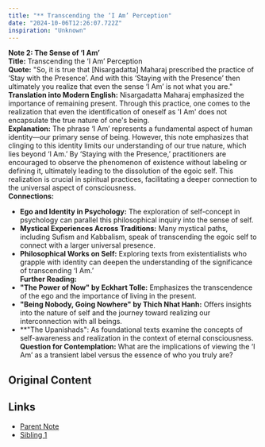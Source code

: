 ```yaml
---
title: "** Transcending the ‘I Am’ Perception"
date: "2024-10-06T12:26:07.722Z"
inspiration: "Unknown"
---
```


**Note 2: The Sense of ‘I Am’**  
**Title:** Transcending the ‘I Am’ Perception  
**Quote:** "So, it is true that [Nisargadatta] Maharaj prescribed the practice of ‘Stay with the Presence’. And with this ‘Staying with the Presence’ then ultimately you realize that even the sense ‘I Am’ is not what you are."  
**Translation into Modern English:** Nisargadatta Maharaj emphasized the importance of remaining present. Through this practice, one comes to the realization that even the identification of oneself as 'I Am' does not encapsulate the true nature of one's being.  
**Explanation:** The phrase ‘I Am’ represents a fundamental aspect of human identity—our primary sense of being. However, this note emphasizes that clinging to this identity limits our understanding of our true nature, which lies beyond ‘I Am.’ By ‘Staying with the Presence,’ practitioners are encouraged to observe the phenomenon of existence without labeling or defining it, ultimately leading to the dissolution of the egoic self. This realization is crucial in spiritual practices, facilitating a deeper connection to the universal aspect of consciousness.  
**Connections:**  
- **Ego and Identity in Psychology:** The exploration of self-concept in psychology can parallel this philosophical inquiry into the sense of self.  
- **Mystical Experiences Across Traditions:** Many mystical paths, including Sufism and Kabbalism, speak of transcending the egoic self to connect with a larger universal presence.  
- **Philosophical Works on Self:** Exploring texts from existentialists who grapple with identity can deepen the understanding of the significance of transcending ‘I Am.’  
**Further Reading:**  
- **"The Power of Now" by Eckhart Tolle:** Emphasizes the transcendence of the ego and the importance of living in the present.  
- **"Being Nobody, Going Nowhere" by Thich Nhat Hanh:** Offers insights into the nature of self and the journey toward realizing our interconnection with all beings.  
- **"The Upanishads": As foundational texts examine the concepts of self-awareness and realization in the context of eternal consciousness.  
**Question for Contemplation:** What are the implications of viewing the ‘I Am’ as a transient label versus the essence of who you truly are?

## Original Content



## Links

- [Parent Note](/parent-note.md)
- [Sibling 1](/zettel1.md)
